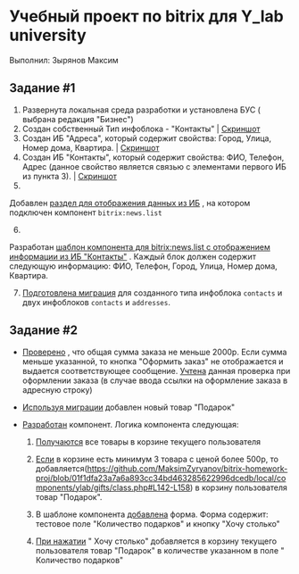 # Учебный проект по bitrix для Y_lab university

Выполнил: Зырянов Максим

## Задание #1

1. Развернута локальная среда разработки и установлена БУС ( выбрана редакция "Бизнес")
2. Создан собственный Тип инфоблока - "Контакты"
   | [Скриншот](https://github.com/MaksimKuwsz/screenshots/blob/main/homework-2/type-contacts.jpg)
3. Создан ИБ "Адреса", который содержит свойства: Город, Улица, Номер дома, Квартира.
   | [Скриншот](https://github.com/MaksimKuwsz/screenshots/blob/main/homework-2/ib-addresses.jpg)
4. Создан ИБ "Контакты", который содержит свойства: ФИО, Телефон, Адрес (данное свойство является связью с элементами
   первого ИБ из пункта 3).
   | [Скриншот](https://github.com/MaksimKuwsz/screenshots/blob/main/homework-2/ib-contacts.jpg)
5.
Добавлен [раздел для отображения данных из ИБ](https://github.com/MaksimKuwsz/bitrix-homework-proj/blob/main/lesson%202/index.php)
, на котором подключен компонент `bitrix:news.list`

6.
Разработан [шаблон компонента для bitrix:news.list с отображением информации из ИБ "Контакты"](https://github.com/MaksimKuwsz/bitrix-homework-proj/blob/main/local/templates/.default/components/bitrix/news.list/welcome/template.php)
. Каждый блок должен содержит следующую информацию: ФИО, Телефон, Город, Улица, Номер дома, Квартира.

7. [Подготовлена миграция](https://github.com/MaksimKuwsz/bitrix-homework-proj/blob/main/local/php_interface/migrations/Version20220603053407.php)
   для созданного типа инфоблока `contacts` и двух инфоблоков `contacts` и `addresses`.

## Задание #2

- [Проверено](https://github.com/MaksimKuwsz/bitrix-homework-proj/blob/main/local/templates/.default/components/bitrix/sale.basket.basket/custom_basket/mutator.php#L347)
  , что общая сумма заказа не меньше 2000р. Если сумма меньше указанной, то кнопка "Оформить заказ" не отображается и
  выдается соответствующее сообщение.
  [Учтена](https://github.com/MaksimKuwsz/bitrix-homework-proj/blob/main/local/templates/.default/components/bitrix/sale.order.ajax/custom_order/template.php#L256)
  данная проверка при оформлении заказа (в случае ввода ссылки на оформление заказа в адресную строку)
    

- [Используя миграции](https://github.com/MaksimKuwsz/bitrix-homework-proj/blob/main/local/php_interface/migrations/AddGift20220610110919.php) 
  добавлен новый товар "Подарок"
    

- [Разработан](https://github.com/MaksimKuwsz/bitrix-homework-proj/tree/main/local/components/ylab/gifts) компонент.
      Логика компонента следующая:
  
  1. [Получаются](https://github.com/MaksimZyryanov/bitrix-homework-proj/blob/main/local/components/ylab/gifts/class.php#L59-L68)
           все товары в корзине текущего пользователя
     
  2. [Если](https://github.com/MaksimZyryanov/bitrix-homework-proj/blob/main/local/components/ylab/gifts/class.php#L115-L129)
           в корзине есть минимум 3 товара с ценой более 500р,
           то добавляется(https://github.com/MaksimZyryanov/bitrix-homework-proj/blob/01f1dfa23a7a6a893cc34bd463285622996dcedb/local/components/ylab/gifts/class.php#L142-L158)
           в корзину пользователя товар "Подарок".
     
    3. В шаблоне 
       компонента [добавлена](https://github.com/MaksimZyryanov/bitrix-homework-proj/blob/main/local/components/ylab/gifts/templates/.default/template.php#L21-L31)
           форма. Форма содержит: тестовое поле "Количество подарков" и кнопку "Хочу столько"
        
    4. [При нажатии](https://github.com/MaksimZyryanov/bitrix-homework-proj/blob/main/local/components/ylab/gifts/class.php#L92-L107) "
           Хочу столько" добавляется в корзину текущего пользователя товар "Подарок" в количестве указанном в поле "
           Количество подарков"